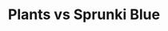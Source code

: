 ---
slug: plants-vs-sprunki-blue
title: Plants vs Sprunki Blue
description: "Plants vs Sprunki Blue is an exciting online game. Play for free directly in your browser!"
icon: /images/popular_mods/Plants vs Sprunki Blue.png
url: https://wowtbc.net/sprunkin/plants-vs-sprunkiblue/index.html
previewImage: /images/popular_mods/Plants vs Sprunki Blue.png
type: popular mods

# SEO配置
seo:
  title: "Plants vs Sprunki Blue - Play Free Online Game | Fun Browser Games"
  description: "Plants vs Sprunki Blue - Play this fun online game for free in your browser. No download required!"
  ogImage: "/images/popular_mods/Plants vs Sprunki Blue.png"
  keywords: "plants-vs-sprunki-blue, online game, browser game, free game, popular mods game, play online"

videoUrls:
  - https://www.youtube.com/embed/example1
  - https://www.youtube.com/embed/example2

whyPlay:
  title: "Why Play Plants vs Sprunki Blue?"
  items:
    - "Immersive Gameplay: Plants vs Sprunki Blue offers an engaging and immersive gaming experience that will keep you entertained for hours"
    - "Challenging Levels: Test your skills with increasingly difficult challenges and obstacles"
    - "Beautiful Graphics: Enjoy stunning visuals and smooth animations that bring the game world to life"
    - "Regular Updates: New content and features are added regularly to keep the game fresh and exciting"
    - "Free to Play: Experience all the fun without spending a penny"
    - "Community Features: Connect with other players, share strategies, and compete for high scores"
    - "Cross-Platform: Play on any device with a web browser, no downloads required"

features:
  title: "Key Features of Plants vs Sprunki Blue"
  image: "/images/popular_mods/Plants vs Sprunki Blue.png"
  items:
    - "Intuitive Controls: Easy to learn controls make Plants vs Sprunki Blue accessible for players of all skill levels"
    - "Multiple Game Modes: Enjoy various gameplay options that provide different challenges and experiences"
    - "Character Customization: Personalize your gaming experience with unique characters and items"
    - "Achievement System: Complete special tasks to earn rewards and recognition"
    - "Leaderboards: Compete with players worldwide and see who can achieve the highest scores"

characteristics:
  title: "Game Characteristics"
  image: "/images/popular_mods/Plants vs Sprunki Blue.png"
  items:
    - "Genre: Popular mods game with elements of strategy and skill"
    - "Difficulty: Suitable for both casual gamers and those seeking a challenge"
    - "Play Time: Quick sessions or extended gameplay, depending on your preference"
    - "Art Style: Vibrant and engaging visuals that enhance the gaming experience"
    - "Sound Design: Immersive audio that complements the gameplay perfectly"

info: "Plants vs Sprunki Blue is an exciting online game that offers players a unique and engaging gaming experience. With its intuitive controls, stunning visuals, and challenging gameplay, Plants vs Sprunki Blue provides hours of entertainment for players of all ages and skill levels. Whether you're looking for a quick gaming session during a break or an extended play session, Plants vs Sprunki Blue delivers an immersive experience that will keep you coming back for more. The game features multiple levels of increasing difficulty, ensuring that players are constantly challenged as they progress. With regular updates adding new content and features, Plants vs Sprunki Blue remains fresh and exciting, providing endless entertainment options for its growing community of players."

howToPlayIntro: "Welcome to Plants vs Sprunki Blue! This guide will walk you through the basics and help you master the game. Whether you're a beginner or looking to improve your skills, these tips and instructions will enhance your gaming experience."

howToPlaySteps:
  - title: "Getting Started"
    description: "Begin your Plants vs Sprunki Blue adventure by familiarizing yourself with the controls. Use your keyboard or mouse to navigate through the game interface. The tutorial will guide you through the basic mechanics and help you understand the objectives."
  - title: "Understanding the Objectives"
    description: "In Plants vs Sprunki Blue, your main goal is to progress through levels by completing specific objectives. Each level presents unique challenges that require different strategies and approaches."
  - title: "Mastering the Controls"
    description: "Practice using the controls to improve your precision and reaction time. Plants vs Sprunki Blue requires quick reflexes and strategic thinking to overcome obstacles and defeat opponents."
  - title: "Utilizing Power-ups"
    description: "Collect power-ups throughout the game to enhance your abilities and overcome difficult challenges. Each power-up offers unique advantages that can be crucial for success."
  - title: "Developing Strategies"
    description: "As you progress in Plants vs Sprunki Blue, develop effective strategies for different scenarios. Analyze patterns, anticipate challenges, and adapt your approach to maximize your performance."

faq:
  title: "Frequently Asked Questions about Plants vs Sprunki Blue"
  items:
    - question: "Is Plants vs Sprunki Blue free to play?"
      answer: "Yes, Plants vs Sprunki Blue is completely free to play directly in your web browser. No downloads or purchases are required to enjoy the full game experience."
    - question: "Can I play Plants vs Sprunki Blue on mobile devices?"
      answer: "Yes, Plants vs Sprunki Blue is optimized for both desktop and mobile play. You can enjoy the game on any device with a web browser and internet connection."
    - question: "Are there any in-game purchases?"
      answer: "While Plants vs Sprunki Blue is free to play, there may be optional in-game purchases available for cosmetic items or additional features that don't affect core gameplay."
    - question: "How often is Plants vs Sprunki Blue updated?"
      answer: "The developers regularly update Plants vs Sprunki Blue with new content, features, and improvements based on player feedback and game performance."
    - question: "Can I play Plants vs Sprunki Blue offline?"
      answer: "Currently, Plants vs Sprunki Blue requires an internet connection to play as it's a browser-based online game."
    - question: "Is Plants vs Sprunki Blue suitable for children?"
      answer: "Yes, Plants vs Sprunki Blue is designed to be family-friendly and suitable for players of all ages."
    - question: "How do I report bugs or issues?"
      answer: "If you encounter any problems while playing Plants vs Sprunki Blue, you can report them through the game's support page or contact the developers directly through their website."
    - question: "Still Have Questions?"
      answer: "If you have additional questions about Plants vs Sprunki Blue that aren't covered in this FAQ, please visit our support center or contact our customer service team for assistance."
---